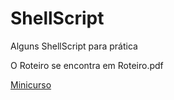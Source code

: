 # ShellScript
Alguns ShellScript para prática

O Roteiro se encontra em Roteiro.pdf

[Minicurso](https://github.com/Rafael-Barbosa/Minicurso-ShellScript/blob/master/Roteiro.pdf)

